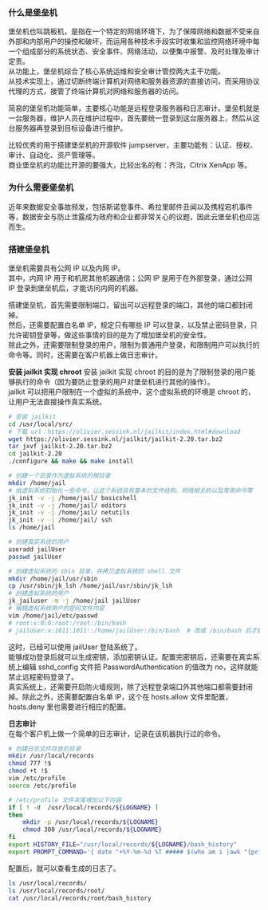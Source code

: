 
### 什么是堡垒机
堡垒机也叫跳板机，是指在一个特定的网络环境下，为了保障网络和数据不受来自外部和内部用户的操控和破坏，而运用各种技术手段实时收集和监控网络环境中每一个组成部分的系统状态、安全事件、网络活动，以便集中报警、及时处理及审计定责。  
从功能上，堡垒机综合了核心系统运维和安全审计管控两大主干功能。  
从技术实现上，通过切断终端计算机对网络和服务器资源的直接访问，而采用协议代理的方式，接管了终端计算机对网络和服务器的访问。  

简易的堡垒机功能简单，主要核心功能是远程登录服务器和日志审计。堡垒机就是一台服务器，维护人员在维护过程中，首先要统一登录到这台服务器上，然后从这台服务器再登录到目标设备进行维护。  

比较优秀的用于搭建堡垒机的开源软件 jumpserver，主要功能有：认证、授权、审计、自动化、资产管理等。  
商业堡垒机的功能比开源的要强大，比较出名的有：齐治，Citrix XenApp 等。  

### 为什么需要堡垒机
近年来数据安全事故频发，包括斯诺登事件、希拉里邮件丑闻以及携程宕机事件等，数据安全与防止泄露成为政府和企业都非常关心的议题，因此云堡垒机也应运而生。

### 搭建堡垒机
堡垒机需要具有公网 IP 以及内网 IP。  
其中，内网 IP 用于和机房其他机器通信；公网 IP 是用于在外部登录，通过公网 IP 登录到堡垒机后，才能访问内网的机器。  

搭建堡垒机，首先需要限制端口，留出可以远程登录的端口，其他的端口都封闭掉。  
然后，还需要配置白名单 IP，规定只有哪些 IP 可以登录，以及禁止密码登录，只允许密钥登录等，做这些事情的目的是为了增加堡垒机的安全性。  
除此之外，还需要限制登录的用户，限制为普通用户登录，和限制用户可以执行的命令等。同时，还需要在客户机器上做日志审计。  

**安装 jailkit 实现 chroot**
安装 jailkit 实现 chroot 的目的是为了限制登录的用户能够执行的命令（因为要防止登录的用户对堡垒机进行其他的操作）。  
jailkit 可以把用户限制在一个虚拟的系统中，这个虚拟系统的环境是 chroot 的，让用户无法直接操作真实系统。  
```bash
# 安装 jailkit
cd /usr/local/src/
# 下载 url：https://olivier.sessink.nl/jailkit/index.html#download
wget https://olivier.sessink.nl/jailkit/jailkit-2.20.tar.bz2
tar jxvf jailkit-2.20.tar.bz2
cd jailkit-2.20
./configure && make && make install

# 创建一个目录作为虚拟系统的根目录
mkdir /home/jail
# 给虚拟系统初始化一些命令，让这个系统具有基本的文件结构、网络相关的以及常用命令等
jk_init -v -j /home/jail/ basicshell
jk_init -v -j /home/jail/ editors
jk_init -v -j /home/jail/ netutils
jk_init -v -j /home/jail/ ssh
ls /home/jail

# 创建真实系统的用户
useradd jailUser
passwd jailUser

# 创建虚拟系统的 sbin 目录，并拷贝虚拟系统的 shell 文件
mkdir /home/jail/usr/sbin
cp /usr/sbin/jk_lsh /home/jail/usr/sbin/jk_lsh
# 创建虚拟系统的用户
jk_jailuser -m -j /home/jail jailUser
# 编辑虚拟系统用户的密码文件内容
vim /home/jail/etc/passwd
# root:x:0:0:root:/root:/bin/bash
# jailUser:x:1011:1011::/home/jailUser:/bin/bash  # 改成 /bin/bash 后才能被远程登录
```

这时，已经可以使用 jailUser 登陆系统了。  
能够成功登录后就可以生成密钥，添加密钥认证。配置完密钥后，还需要在真实系统上编辑 sshd_config 文件把 PasswordAuthentication 的值改为 no，这样就能禁止远程密码登录了。  
真实系统上，还需要开启防火墙规则，除了远程登录端口外其他端口都需要封闭掉。除此之外，还需要配置白名单 IP，这个在 hosts.allow 文件里配置，hosts.deny 里也需要进行相应的配置。  

**日志审计**  
在每个客户机上做一个简单的日志审计，记录在该机器执行过的命令。  
```bash
# 创建日志文件存放的目录
mkdir /usr/local/records 
chmod 777 !$
chmod +t !$
vim /etc/profile  
source /etc/profile

# /etc/profile 文件末尾增加以下内容
if [ ! -d  /usr/local/records/${LOGNAME} ]
then
    mkdir -p /usr/local/records/${LOGNAME}
    chmod 300 /usr/local/records/${LOGNAME}
fi
export HISTORY_FILE="/usr/local/records/${LOGNAME}/bash_history"
export PROMPT_COMMAND='{ date "+%Y-%m-%d %T ##### $(who am i |awk "{print \$1\" \"\$2\" \"\$5}") #### $(history 1 | { read x cmd; echo "$cmd"; })"; } >>$HISTORY_FILE'
```

配置后，就可以查看生成的日志了。
```bash
ls /usr/local/records/
ls /usr/local/records/root/
cat /usr/local/records/root/bash_history 
```

